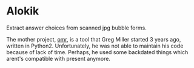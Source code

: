 # Alokik

Extract answer choices from scanned jpg bubble forms.

The mother project, [omr](https://github.com/GregoryCMiller/omr), is a tool that Greg Miller started 3 years ago, written in Python2. Unfortunately, he was not able to maintain his code because of lack of time. Perhaps, he used some backdated things which arent's compatible with present anymore.